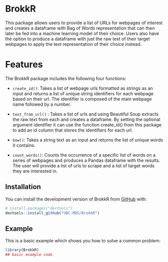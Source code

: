 
<!-- README.md is generated from README.Rmd. Please edit that file -->

# BrokkR

<!-- badges: start -->
<!-- badges: end -->

This package allows users to provide a list of URLs for webpages of
interest and creates a dataframe with Bag of Words representation that
can then later be fed into a machine learning model of their choice.
Users also have the option to produce a dataframe with just the raw text
of their target webpages to apply the text representation of their
choice instead.

# Features
The BrokkR package includes the following four functions:

- `create_id()`: Takes a list of webpage urls formatted as strings as an input and returns a list of unique string identifiers for each webpage based on their url. The identifier is composed of the main webpage name followed by a number.

- `text_from_url()` : Takes a list of urls and using Beautiful Soup extracts the raw text from each and creates a dataframe. By setting the optional argument identifier it can use the function create_id() from this package to add an id column that stores the identifiers for each url.

- `bow()`: Takes a string text as an input and returns the list of unique words it contains.

- `count_words()`: Counts the occurrence of a specific list of words on a series of webpages and produces a Pandas dataframe with the results. The user will provide a list of urls to scrape and a list of target words they are interested in.

## Installation

You can install the development version of BrokkR from
[GitHub](https://github.com/UBC-MDS/BrokkR) with:

``` r
# install.packages("devtools")
devtools::install_github("UBC-MDS/BrokkR")
```

## Example

This is a basic example which shows you how to solve a common problem:

``` r
library(BrokkR)
## basic example code
```

